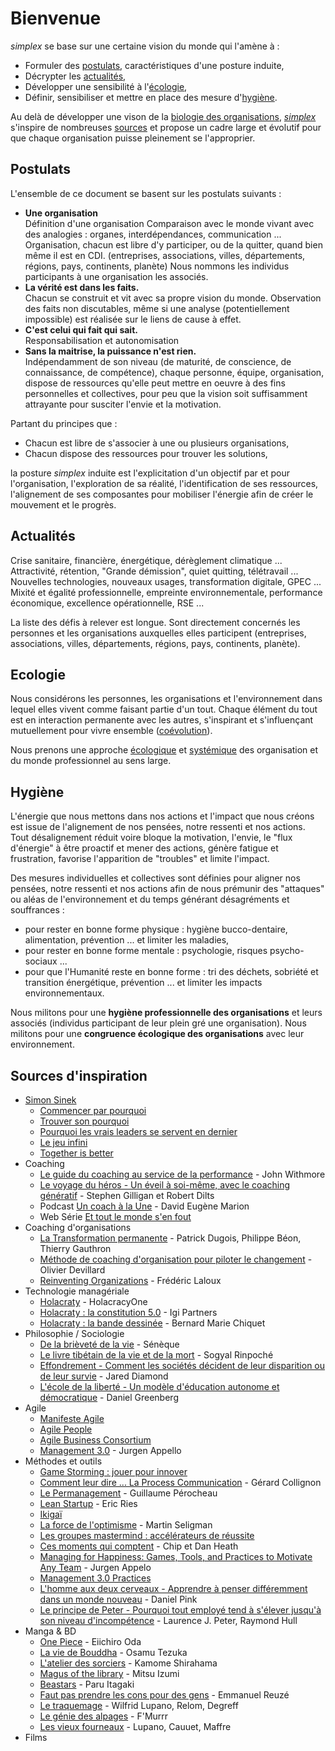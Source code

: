 <!-- <-- ------------- WHY -------------  -->
# Bienvenue

*simplex* se base sur une certaine vision du monde qui l'amène à :
- Formuler des [postulats](#postulats), caractéristiques d'une posture induite,
- Décrypter les [actualités](#actualités),
- Développer une sensibilité à l'[écologie](#ecologie),
- Définir, sensibiliser et mettre en place des mesure d'[hygiène](#hygiène).

Au delà de développer une vison de la [biologie des organisations](/biologie.md), [*simplex*](/simplex.md) s'inspire de nombreuses [sources](#sources-d'inspiration) et propose un cadre large et évolutif pour que chaque organisation puisse pleinement se l'approprier.

## Postulats
L'ensemble de ce document se basent sur les postulats suivants :
- **Une organisation**<br>
Définition d'une organisation
Comparaison avec le monde vivant avec des analogies : organes, interdépendances, communication ...
Organisation, chacun est libre d'y participer, ou de la quitter, quand bien même il est en CDI. (entreprises, associations, villes, départements, régions, pays, continents, planète)
Nous nommons les individus participants à une organisation les associés.
- **La vérité est dans les faits.**<br>
Chacun se construit et vit avec sa propre vision du monde. Observation des faits non discutables, même si une analyse (potentiellement impossible) est réalisée sur le liens de cause à effet.
- **C'est celui qui fait qui sait.**<br>
Responsabilisation et autonomisation
- **Sans la maitrise, la puissance n'est rien.**<br>
Indépendamment de son niveau (de maturité, de conscience, de connaissance, de compétence), chaque personne, équipe, organisation, dispose de ressources qu'elle peut mettre en oeuvre à des fins personnelles et collectives, pour peu que la vision soit suffisamment attrayante pour susciter l'envie et la motivation.

Partant du principes que :
- Chacun est libre de s'associer à une ou plusieurs organisations,
- Chacun dispose des ressources pour trouver les solutions,

la posture *simplex* induite est l'explicitation d'un objectif par et pour l'organisation, l'exploration de sa réalité, l'identification de ses ressources, l'alignement de ses composantes pour mobiliser l'énergie afin de créer le mouvement et le progrès.

## Actualités
Crise sanitaire, financière, énergétique, dérèglement climatique ... Attractivité, rétention, "Grande démission", quiet quitting, télétravail ... Nouvelles technologies, nouveaux usages, transformation digitale, GPEC ... Mixité et égalité professionnelle, empreinte environnementale, performance économique, excellence opérationnelle, RSE ...

La liste des défis à relever est longue. Sont directement concernés les personnes et les organisations auxquelles elles participent (entreprises, associations, villes, départements, régions, pays, continents, planète).

## Ecologie
Nous considérons les personnes, les organisations et l'environnement dans lequel elles vivent comme faisant partie d'un tout. Chaque élément du tout est en interaction permanente avec les autres, s'inspirant et s'influençant mutuellement pour vivre ensemble ([coévolution](https://fr.wikipedia.org/wiki/Co%C3%A9volution)).

Nous prenons une approche [écologique](https://fr.wikipedia.org/wiki/%C3%89cologie) et [systémique](https://fr.wikipedia.org/wiki/Syst%C3%A9mique) des organisation et du monde professionnel au sens large.

## Hygiène
L'énergie que nous mettons dans nos actions et l'impact que nous créons est issue de l'alignement de nos pensées, notre ressenti et nos actions.<br>
Tout désalignement réduit voire bloque la motivation, l'envie, le "flux d'énergie" à être proactif et mener des actions, génère fatigue et frustration, favorise l'apparition de "troubles" et limite l'impact.

Des mesures individuelles et collectives sont définies pour aligner nos pensées, notre ressenti et nos actions afin de nous prémunir des "attaques" ou aléas de l'environnement et du temps générant désagréments et souffrances :
- pour rester en bonne forme physique : hygiène bucco-dentaire, alimentation, prévention ... et limiter les maladies,
- pour rester en bonne forme mentale : psychologie, risques psycho-sociaux ...
- pour que l'Humanité reste en bonne forme : tri des déchets, sobriété et transition énergétique, prévention ... et limiter les impacts environnementaux.

Nous militons pour une **hygiène professionnelle des organisations** et leurs associés (individus participant de leur plein gré une organisation).
Nous militons pour une **congruence écologique des organisations** avec leur environnement.

## Sources d'inspiration
- [Simon Sinek](https://simonsinek.com/)
  - [Commencer par pourquoi](https://simonsinek.com/books/start-with-why/)
  - [Trouver son pourquoi](https://simonsinek.com/books/find-your-why/)
  - [Pourquoi les vrais leaders se servent en dernier](https://simonsinek.com/books/leaders-eat-last/)
  - [Le jeu infini](https://simonsinek.com/books/the-infinite-game/)
  - [Together is better](https://simonsinek.com/books/together-is-better/)
- Coaching
  - [Le guide du coaching au service de la performance](https://www.dunod.com/sciences-humaines-et-sociales/guide-du-coaching-au-service-performance) - John Withmore
  - [Le voyage du héros - Un éveil à soi-même, avec le coaching génératif](https://www.dunod.com/vie-pratique/voyage-du-heros-un-eveil-soi-meme-avec-coaching-generatif) - Stephen Gilligan et Robert Dilts
  - Podcast [Un coach à la Une](https://www.yupikay.com/lemediadescoachs) - David Eugène Marion
  - Web Série [Et tout le monde s'en fout](https://www.youtube.com/@Ettoutlemondesenfout)
- Coaching d'organisations
  - [La Transformation permanente](https://www.eyrolles.com/Entreprise/Livre/la-transformation-permanente-9782847698435/) - Patrick Dugois, Philippe Béon, Thierry Gauthron
  - [Méthode de coaching d'organisation pour piloter le changement](https://www.editions-eyrolles.com/Livre/9782212570458/methode-de-coaching-d-organisation) - Olivier Devillard
  - [Reinventing Organizations](https://www.reinventingorganizations.com/fr.html) - Frédéric Laloux
- Technologie managériale
  - [Holacraty](https://www.holacracy.org/) - HolacracyOne
  - [Holacraty : la constitution 5.0](https://igipartners.com/constitution-holacracy-5.0) - Igi Partners
  - [Holacraty : la bande dessinée](https://labdsurlholacracy.com/bande-dessinee-holacracy#page-18-19) - Bernard Marie Chiquet
- Philosophie / Sociologie
  - [De la brièveté de la vie](https://fr.wikipedia.org/wiki/De_la_bri%C3%A8vet%C3%A9_de_la_vie) - Sénèque
  - [Le livre tibétain de la vie et de la mort](https://fr.wikipedia.org/wiki/Le_Livre_tib%C3%A9tain_de_la_vie_et_de_la_mort) - Sogyal Rinpoché
  - [Effondrement - Comment les sociétés décident de leur disparition ou de leur survie](https://www.decitre.fr/livres/effondrement-9782070364305.html) - Jared Diamond
  - [L'école de la liberté - Un modèle d'éducation autonome et démocratique](https://www.mamaeditions.com/catalogue/mutations/l-ecole-de-la-liberte) - Daniel Greenberg
- Agile
  - [Manifeste Agile](https://agilemanifesto.org/iso/fr/manifesto.html)
  - [Agile People](https://agilepeople.com/)
  - [Agile Business Consortium](https://www.agilebusiness.org/business-agility.html)
  - [Management 3.0](https://management30.com/) - Jurgen Appello
- Méthodes et outils
  - [Game Storming : jouer pour innover](https://gamestorming.com/)
  - [Comment leur dire ... La Process Communication](https://www.dunod.com/sciences-humaines-et-sociales/comment-leur-dire-process-communication-0) - Gérard Collignon
  - [Le Permanagement](https://www.researchgate.net/publication/322641997_Le_Permanagement) - Guillaume Pérocheau
  - [Lean Startup](https://fr.wikipedia.org/wiki/Lean_startup) - Eric Ries
  - [Ikigaï](https://fr.wikipedia.org/wiki/Ikigai)
  - [La force de l'optimisme](https://www.eyrolles.com/Loisirs/Livre/la-force-de-l-optimisme-9782266198066/) - Martin Seligman
  - [Les groupes mastermind : accélérateurs de réussite](https://www.eyrolles.com/Entreprise/Livre/les-groupes-mastermind-accelerateurs-de-reussite-9791039702423/)
  - [Ces moments qui comptent](https://www.editionsleduc.com/produit/1666/9791092928815/) - Chip et Dan Heath
  - [Managing for Happiness: Games, Tools, and Practices to Motivate Any Team](https://management30.com/books/managing-for-happiness/) - Jurgen Appelo
  - [Management 3.0 Practices](https://management30.com/practice/) 
  - [L'homme aux deux cerveaux - Apprendre à penser différemment dans un monde nouveau](https://www.decitre.fr/livres/l-homme-aux-deux-cerveaux-9782221104620.html) - Daniel Pink
  - [Le principe de Peter - Pourquoi tout employé tend à s'élever jusqu'à son niveau d'incompétence](https://www.decitre.fr/livres/le-principe-de-peter-9782290149379.html) - Laurence J. Peter, Raymond Hull
- Manga & BD
  - [One Piece](https://www.glenat.com/manga/series/one-piece) - Eiichiro Oda
  - [La vie de Bouddha](https://www.editions-delcourt.fr/mangas/series/serie-la-vie-de-bouddha/album-la-vie-de-bouddha-edition-prestige-t01) - Osamu Tezuka
  - [L'atelier des sorciers](https://www.pika.fr/serie/latelier-des-sorciers) - Kamome Shirahama
  - [Magus of the library](http://www.ki-oon.com/mangas/tomes-1125-magus-of-the-library.html) - Mitsu Izumi
  - [Beastars](http://www.ki-oon.com/mangas/tomes-1098-beastars.html) - Paru Itagaki
  - [Faut pas prendre les cons pour des gens](https://www.fluideglacial.com/bd/reuze/faut_pas_prendre_les_cons_pour_des_gens/faut_pas_prendre_les_cons_pour_des_gens_-_tome_01/9782378780357) - Emmanuel Reuzé
  - [Le traquemage](https://www.editions-delcourt.fr/bd/series/serie-traquemage/album-traquemage-integrale) - Wilfrid Lupano, Relom, Degreff
  - [Le génie des alpages](https://www.dargaud.com/bd/le-genie-des-alpages/le-genie-des-alpages-integrale/le-genie-des-alpages-integrale-le-genie-des) - F'Murrr
  - [Les vieux fourneaux](https://www.dargaud.com/bd/les-vieux-fourneaux/les-vieux-fourneaux) - Lupano, Cauuet, Maffre
- Films